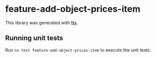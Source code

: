 # feature-add-object-prices-item

This library was generated with [Nx](https://nx.dev).

## Running unit tests

Run `nx test feature-add-object-prices-item` to execute the unit tests.
